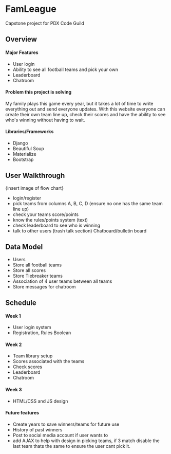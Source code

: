 # FamLeague
Capstone project for PDX Code Guild

## Overview
#### Major Features
- User login
- Ability to see all football teams and pick your own
- Leaderboard
- Chatroom
#### Problem this project is solving
My family plays this game every year, but it takes a lot of time to write everything out and send everyone updates. With this website everyone can create their own team line up, check their scores and have the ability to see who's winning without having to wait.
#### Libraries/Frameworks
- Django
- Beautiful Soup
- Materialize
- Bootstrap

## User Walkthrough
{insert image of flow chart}
- login/register
- pick teams from columns A, B, C, D (ensure no one has the same team line up)
- check your teams score/points
- know the rules/points system (text)
- check leaderboard to see who is winning
- talk to other users (trash talk section) Chatboard/bulletin board

## Data Model
- Users
- Store all football teams
- Store all scores
- Store Tiebreaker teams
- Association of 4 user teams between all teams
- Store messages for chatroom

## Schedule
#### Week 1
- User login system 
- Registration, Rules Boolean
#### Week 2
- Team library setup
- Scores associated with the teams
- Check scores
- Leaderboard
- Chatroom
#### Week 3
- HTML/CSS and JS design
#### Future features
- Create years to save winners/teams for future use
- History of past winners
- Post to social media account if user wants to
- add AJAX to help with design in picking teams, if 3 match disable the last team thats the same to ensure the user cant pick it.


